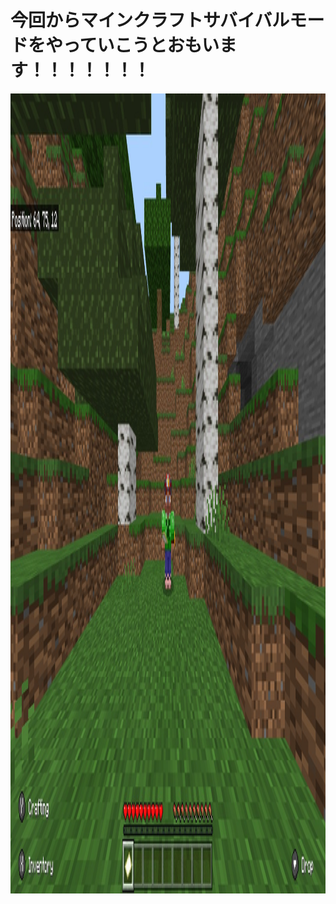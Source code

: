 <html>
<body>
<h1>今回からマインクラフトサバイバルモードをやっていこうとおもいます！！！！！！！</h1>
  <img src="1.jpg" alt="" width="720" height="1280" />
</body>
</html>
